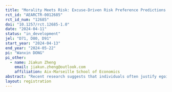 ```yaml
---
title: "Morality Meets Risk: Excuse-Driven Risk Preference Predictions and Gender Stereotypes"
rct_id: "AEARCTR-0012685"
rct_id_num: "12685"
doi: "10.1257/rct.12685-1.0"
date: "2024-04-11"
status: "in_development"
jel: "D71, D80, D91"
start_year: "2024-04-13"
end_year: "2024-05-22"
pi: "Wanxin DONG"
pi_other:
  - name: Jiakun Zheng
    email: jiakun.zheng@outlook.com
    affiliation: Aix-Marseille School of Economics
abstract: "Recent research suggests that individuals often justify egoistic behavior by leveraging uncertainties, resulting in excuse-driven risk preferences. However, it remains unclear whether individuals can recognize the excuse-driven behaviors of others. This research investigates the ability of individuals to predict others' behaviors in risky decision-making scenarios and examines the influence of gender stereotypes on their predictions. In our laboratory experiment, participants will complete a decision task and a prediction task. The decision task aims to assess participants’ excuse-driven risk preferences, while the prediction task focuses on their predictions about others’ behaviors in similar risk scenarios. In each task, participants evaluate risky payoffs and certain amounts for themselves or their partners with or without interpersonal trade-offs. We hypothesize that individuals can anticipate others’ excuse-driven behaviors. When predicting the degree of others' excuses, the respondents may rely on a combination of their excuse-driven risk preferences and gender stereotypes."
layout: registration
---
```


